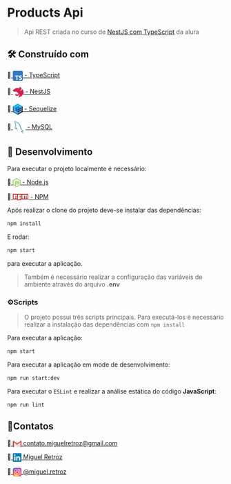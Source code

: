 # Products Api

> Api REST criada no curso de <a href="https://cursos.alura.com.br/course/nestjs-api-rest-typescript">NestJS com TypeScript</a> da alura

## 🛠️ Construído com

🔹<a href="https://www.typescriptlang.org/">
  <img alt="TypeScript" align="center" src="./src/public/readme/typescript-logo.svg" height="23">
    - TypeScript
</a>

🔹<a href="https://nestjs.com/">
    <img alt="NestJS" align="center" src="./src/public/readme/nestjs-logo.svg" height="25">
     - NestJS
  </a>

🔹<a href="https://sequelize.org/">
  <img alt="Sequelize" align="center" src="./src/public/readme/sequelize-logo.svg" height="26">
    - Sequelize
</a>

🔹<a href="https://www.mysql.com/">
    <img alt="MySQL" align="center" src="./src/public/readme/mysql-logo.svg" height="30">
    - MySQL
</a>

## 🚧 Desenvolvimento

Para executar o projeto localmente é necessário:

🔹<a href="https://nodejs.org/en/">
    <img alt="Node.js" align="center" src="./src/public/readme/nodejs-logo.svg" height="20">
     - Node.js
</a>

🔹<a href="https://www.npmjs.com/">
    <img alt="NPM" align="center" src="./src/public/readme/npm-logo.svg" height="15">
     - NPM
</a>

Após realizar o clone do projeto deve-se instalar das dependências:
```bash
npm install
```

E rodar:
```bash
npm start
```
para executar a aplicação.

> Também é necessário realizar a configuração das variáveis de ambiente através do arquivo **.env**

### ⚙️Scripts
> O projeto possui três scripts principais. Para executá-los é necessário realizar a instalação das dependências com `npm install`

Para executar a aplicação:
```bash
npm start
```

Para executar a aplicação em mode de desenvolvimento:
```bash
npm run start:dev
```

Para executar o `ESLint` e realizar a análise estática do código **JavaScript**:
```bash
npm run lint
```

## 👤Contatos
🔹<a href = "mailto:contato.miguelretroz@gmail.com" target="_blank">
  <img align="center" src="./src/public/readme/gmail-logo.svg" width="20">
  contato.miguelretroz@gmail.com
</a>

🔹<a href="https://www.linkedin.com/in/miguelretroz/" target="_blank">
  <img align="center" src="./src/public/readme/linkedin-logo.svg" width="20">
   Miguel Retroz
</a>

🔹<a href = "https://www.instagram.com/miguel.retroz/" target="_blank">
  <img align="center" src="./src/public/readme/instagram-logo.svg" width="20">
  @miguel.retroz
</a>